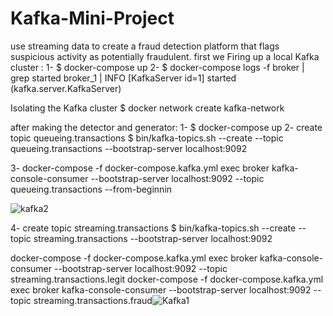 # Kafka-Mini-Project
 use streaming data to create a fraud detection platform that flags suspicious activity as potentially fraudulent.
first we Firing up a local Kafka cluster :
1- $ docker-compose up
2-  $ docker-compose logs -f broker | grep started
broker_1 | INFO [KafkaServer id=1] started (kafka.server.KafkaServer)

Isolating the Kafka cluster
$ docker network create kafka-network

after making the detector and generator:
1- $ docker-compose up
2- create topic queueing.transactions
   $ bin/kafka-topics.sh --create --topic queueing.transactions --bootstrap-server localhost:9092
   
3-  docker-compose -f docker-compose.kafka.yml exec broker kafka-console-consumer --bootstrap-server localhost:9092 --topic queueing.transactions --from-beginnin

![kafka2](https://user-images.githubusercontent.com/83798130/163633079-475e84f8-5bd7-4c6e-b570-f3ad243ce25c.png)

4- create topic streaming.transactions
$ bin/kafka-topics.sh --create --topic streaming.transactions --bootstrap-server localhost:9092

docker-compose -f docker-compose.kafka.yml exec broker kafka-console-consumer --bootstrap-server localhost:9092 --topic streaming.transactions.legit
docker-compose -f docker-compose.kafka.yml exec broker kafka-console-consumer --bootstrap-server localhost:9092 --topic streaming.transactions.fraud![Kafka1](https://user-images.githubusercontent.com/83798130/163633623-4c477c48-7cd9-4094-b99a-a5f91a76db56.jpg)
